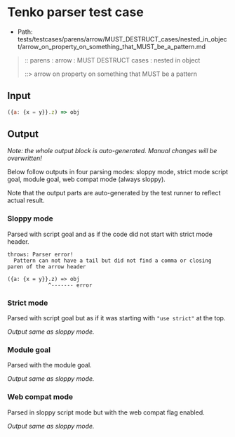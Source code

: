 # Tenko parser test case

- Path: tests/testcases/parens/arrow/MUST_DESTRUCT_cases/nested_in_object/arrow_on_property_on_something_that_MUST_be_a_pattern.md

> :: parens : arrow : MUST DESTRUCT cases : nested in object
>
> ::> arrow on property on something that MUST be a pattern

## Input


`````js
({a: {x = y}}.z) => obj
`````

## Output

_Note: the whole output block is auto-generated. Manual changes will be overwritten!_

Below follow outputs in four parsing modes: sloppy mode, strict mode script goal, module goal, web compat mode (always sloppy).

Note that the output parts are auto-generated by the test runner to reflect actual result.

### Sloppy mode

Parsed with script goal and as if the code did not start with strict mode header.

`````
throws: Parser error!
  Pattern can not have a tail but did not find a comma or closing paren of the arrow header

({a: {x = y}}.z) => obj
             ^------- error
`````

### Strict mode

Parsed with script goal but as if it was starting with `"use strict"` at the top.

_Output same as sloppy mode._

### Module goal

Parsed with the module goal.

_Output same as sloppy mode._

### Web compat mode

Parsed in sloppy script mode but with the web compat flag enabled.

_Output same as sloppy mode._
